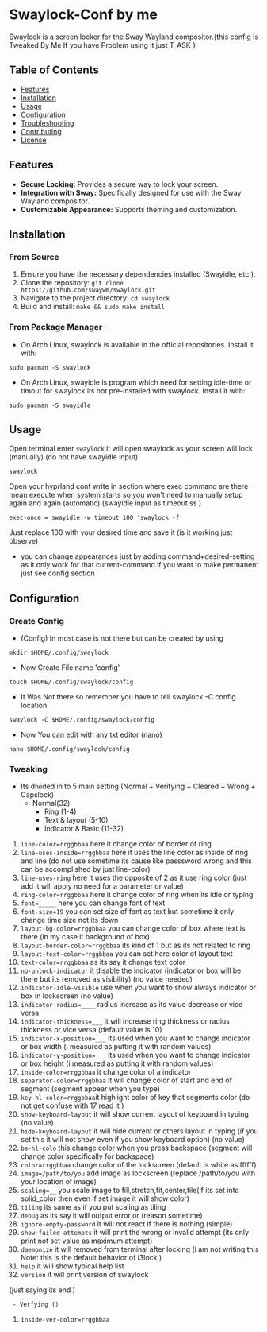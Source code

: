 # Swaylock-Conf by me
Swaylock is a screen locker for the Sway Wayland compositor.{this config Is Tweaked By Me If you have Problem using it just T_ASK }

## Table of Contents
- [Features](#features)
- [Installation](#installation)
- [Usage](#usage)
- [Configuration](#configuration)
- [Troubleshooting](#troubleshooting)
- [Contributing](#contributing)
- [License](#license)

## Features

- **Secure Locking:** Provides a secure way to lock your screen.
- **Integration with Sway:** Specifically designed for use with the Sway Wayland compositor.
- **Customizable Appearance:** Supports theming and customization.

## Installation

### From Source

1. Ensure you have the necessary dependencies installed (Swayidle, etc.).
2. Clone the repository: `git clone https://github.com/swaywm/swaylock.git`
3. Navigate to the project directory: `cd swaylock`
4. Build and install: `make && sudo make install`

### From Package Manager

- On Arch Linux, swaylock is available in the official repositories. Install it with:

```
sudo pacman -S swaylock
```
- On Arch Linux, swayidle is program which need for setting idle-time or timout for swaylock its not pre-installed with swaylock. Install it with:
```
sudo pacman -S swayidle
```  
## Usage
Open terminal enter `swaylock` it will open swaylock as your screen will lock (manually) (do not have swayidle input)
```
swaylock
```
Open your hyprland conf write in section where exec command are there mean execute when system starts so you won't need to manually setup again and again (automatic) (swayidle input as timeout ss )
```
exec-once = swayidle -w timeout 100 'swaylock -f'
```
Just replace 100 with your desired time and save it (is it working just observe)
- you can change appearances just by adding command+desired-setting as it only work for that current-command if you want to make permanent just see config section

## Configuration

### Create Config
- (Config) In most case is not there but can be created by using
```
mkdir $HOME/.config/swaylock
```
- Now Create File name 'config'
```
touch $HOME/.config/swaylock/config
```
- It Was Not there so remember you have to tell swaylock  -C config location
```
swaylock -C $HOME/.config/swaylock/config
```
- Now You can edit with any txt editor (nano)
```
nano $HOME/.config/swaylock/config
```
### Tweaking
- Its divided in to 5 main setting (Normal + Verifying + Cleared + Wrong + Capslock)
  - Normal(32)
     - Ring (1-4)
     - Text & layout (5-10)
     - Indicator & Basic (11-32)
1. `line-color=rrggbbaa` here it change color of border of ring
2. `line-uses-inside=rrggbbaa` here it uses the line color as inside of ring and line (do not use sometime its cause like passsword wrong and  this can be accomplished by just line-color)
3. `line-uses-ring` here it uses the opposite of 2 as it use ring color (just add it will apply no need for a parameter or value)
4. `ring-color=rrggbbaa` here it change color of ring when its idle or typing
5. `font=_____` here you can change font of text
6. `font-size=19` you can set size of font as text but sometime it only change time size not its down
7. `layout-bg-color=rrggbbaa` you can change color of box where text is there (in my case it background of box)
8. `layout-border-color=rrggbbaa` its kind of 1 but as its not related to ring
9. `layout-text-color=rrggbbaa` you can set here color of layout text 
10. `text-color=rrggbbaa` as its say it change text color
11. `no-unlock-indicator` it disable the indicator (indicator or box will be there but its removed as visibility) (no value needed)
12. `indicator-idle-visible` use when you want to show always indicator or box in lockscreen (no value) 
13. `indicator-radius=____` radius increase as its value decrease or vice versa
14. `indicator-thickness=___` it will increase ring thickness or radius thickness or vice versa (default value is 10)
15.  `indicator-x-position=___` its used when you want to change indicator or box width (i measured as putting it with random values)
16.  `indicator-y-position=___` its used when you want to change indicator or box height (i measured as putting it with random values)
17.  `inside-color=rrggbbaa` it change color of a indicator
18.  `separator-color=rrggbbaa` it will change color of start and end of segment (segment appear when you type)
19.  `key-hl-color=rrggbbaa`it highlight color of key that segments color (do not get confuse with 17 read it )
20.  `show-keyboard-layout` it will show current layout of keyboard in typing (no value)
21.  `hide-keyboard-layout` it will hide current or others layout in typing (if you set this it will not show even if you show keyboard option) (no value)
22.  `bs-hl-colo` this change color when you press backspace (segment will change color specifically for backspace)
23.  `color=rrggbbaa` change color of the lockscreen (default is white as ffffff)
24.  `image=/path/to/you` add image as lockscreen (replace /path/to/you with your location of image)
25.  `scaling=__` you scale image to fill,stretch,fit,center,tile(if its set into solid_color then even if set image it will show color)
26.  `tiling` its same as if you put scaling as tiling
27.  `debug` as its say it will output error or (reason sometime)
28.  `ignore-empty-password` it will not react if there is nothing (simple)
29.  `show-failed-attempts` it will print the wrong or invalid attempt (its only print not set value as maximum attempt)
30.  `daemonize` it will removed from terminal after locking (i am not writing this Note: this is the default behavior of i3lock.)
31.  `help` it will show typical help list
32.  `version` it will print version of swaylock  

(just saying its end )

     - Verfying ()
       
1. `inside-ver-color=rrggbbaa`    
     
